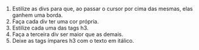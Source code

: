 1. Estilize as divs para que, ao passar o cursor por cima das mesmas, elas ganhem uma borda.
2. Faça cada div ter uma cor própria.
3. Estilize cada uma das tags h3.
4. Faça a terceira div ser maior que as demais.
5. Deixe as tags ímpares h3 com o texto em itálico.